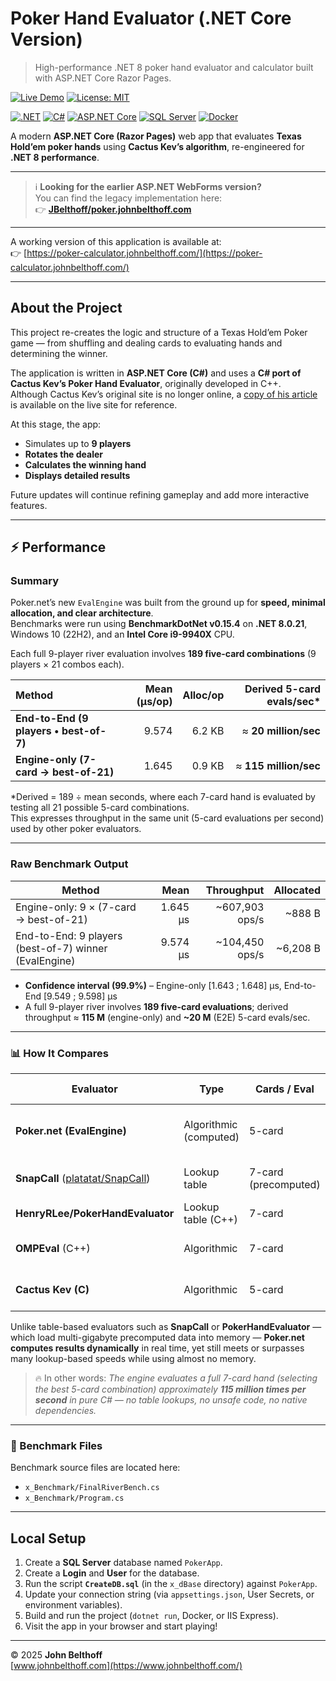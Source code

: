 # Poker Hand Evaluator (.NET Core Version)
> High-performance .NET 8 poker hand evaluator and calculator built with ASP.NET Core Razor Pages.


[![Live Demo](https://img.shields.io/badge/demo-live-brightgreen)](https://poker-calculator.johnbelthoff.com/)
[![License: MIT](https://img.shields.io/badge/License-MIT-green.svg)](LICENSE)


[![.NET](https://img.shields.io/badge/.NET-8.0-blueviolet?logo=dotnet)](https://dotnet.microsoft.com/)
[![C#](https://img.shields.io/badge/C%23-Developer-blue?logo=csharp)](https://learn.microsoft.com/en-us/dotnet/csharp/)
[![ASP.NET Core](https://img.shields.io/badge/ASP.NET%20Core-Razor%20Pages-5C2D91?logo=dotnet)](https://learn.microsoft.com/en-us/aspnet/core/?view=aspnetcore-8.0)
[![SQL Server](https://img.shields.io/badge/Database-SQL%20Server-red?logo=microsoftsqlserver)](https://learn.microsoft.com/en-us/sql/sql-server/)
[![Docker](https://img.shields.io/badge/Containerized-Docker-blue?logo=docker)](https://www.docker.com/)


A modern **ASP.NET Core (Razor Pages)** web app that evaluates **Texas Hold’em poker hands** using **Cactus Kev’s algorithm**, re-engineered for **.NET 8 performance**.

---

> ℹ️ **Looking for the earlier ASP.NET WebForms version?**  
> You can find the legacy implementation here:  
> 👉 **[JBelthoff/poker.johnbelthoff.com](https://github.com/JBelthoff/poker.johnbelthoff.com)**

---

A working version of this application is available at:  
👉 [https://poker-calculator.johnbelthoff.com/](https://poker-calculator.johnbelthoff.com/)

---

## About the Project

This project re-creates the logic and structure of a Texas Hold’em Poker game — from shuffling and dealing cards to evaluating hands and determining the winner.

The application is written in **ASP.NET Core (C#)** and uses a **C# port of Cactus Kev’s Poker Hand Evaluator**, originally developed in C++.  
Although Cactus Kev’s original site is no longer online, a [copy of his article](https://poker-calculator.johnbelthoff.com/cactus_kev) is available on the live site for reference.

At this stage, the app:

- Simulates up to **9 players**
- **Rotates the dealer**
- **Calculates the winning hand**
- **Displays detailed results**

Future updates will continue refining gameplay and add more interactive features.

---

## ⚡ Performance

### Summary

Poker.net’s new `EvalEngine` was built from the ground up for **speed, minimal allocation, and clear architecture**.  
Benchmarks were run using **BenchmarkDotNet v0.15.4** on **.NET 8.0.21**, Windows 10 (22H2), and an **Intel Core i9-9940X** CPU.

Each full 9-player river evaluation involves **189 five-card combinations** (9 players × 21 combos each).

| Method | Mean (µs/op) | Alloc/op | Derived 5-card evals/sec* |
|:----------------------------------------------|--------------:|----------:|--------------------------:|
| **End-to-End (9 players • best-of-7)** | 9.574 | 6.2 KB | ≈ **20 million/sec** |
| **Engine-only (7-card → best-of-21)** | 1.645 | 0.9 KB | ≈ **115 million/sec** |

\*Derived = 189 ÷ mean seconds, where each 7-card hand is evaluated by testing all 21 possible 5-card combinations.  
This expresses throughput in the same unit (5-card evaluations per second) used by other poker evaluators.

---

### Raw Benchmark Output

| Method                                              | Mean      | Throughput      | Allocated |
|----------------------------------------------------|----------:|----------------:|----------:|
| Engine-only: 9 × (7-card → best-of-21)             | 1.645 µs  | ~607,903 ops/s  | ~888 B  |
| End-to-End: 9 players (best-of-7) winner (EvalEngine) | 9.574 µs  | ~104,450 ops/s  | ~6,208 B  |

- **Confidence interval (99.9%)** – Engine-only [1.643 ; 1.648] µs, End-to-End [9.549 ; 9.598] µs  
- A full 9-player river involves **189 five-card evaluations**; derived throughput ≈ **115 M** (engine-only) and **~20 M** (E2E) 5-card evals/sec.



---

### 📊 How It Compares

| Evaluator | Type | Cards / Eval | Reported Speed (C#) | Memory Usage | Notes |
|------------|------|--------------|--------------------:|--------------:|-------|
| **Poker.net (EvalEngine)** | Algorithmic (computed) | 5-card | **≈ 20 M evals/sec** | ~6 KB/op | Pure .NET 8, no lookup tables |
| **SnapCall** ([platatat/SnapCall](https://github.com/platatat/SnapCall)) | Lookup table | 7-card (precomputed) | **≈ 7.5 M lookups/sec** | ~2 GB | Constant-time lookups |
| **HenryRLee/PokerHandEvaluator** | Lookup table (C++) | 7-card | ≈ 10–15 M/sec | ~2 GB | Perfect-hash table |
| **OMPEval** (C++) | Algorithmic | 7-card | ≈ 35–40 M/sec | Low | Optimized native code |
| **Cactus Kev (C)** | Algorithmic | 5-card | 10–20 M/sec | negligible | Original native C version |

Unlike table-based evaluators such as **SnapCall** or **PokerHandEvaluator** — which load multi-gigabyte precomputed data into memory —  **Poker.net computes results dynamically** in real time, yet still meets or surpasses many lookup-based speeds while using almost no memory.

> 🔥 In other words: *The engine evaluates a full 7-card hand (selecting the best 5-card combination) approximately **115 million times per second** in pure C# — no table lookups, no unsafe code, no native dependencies.*

---

### 📁 Benchmark Files

Benchmark source files are located here:
- `x_Benchmark/FinalRiverBench.cs`
- `x_Benchmark/Program.cs`

---

## Local Setup

1. Create a **SQL Server** database named `PokerApp`.
2. Create a **Login** and **User** for the database.
3. Run the script **`CreateDB.sql`** (in the `x_dBase` directory) against `PokerApp`.
4. Update your connection string (via `appsettings.json`, User Secrets, or environment variables).
5. Build and run the project (`dotnet run`, Docker, or IIS Express).
6. Visit the app in your browser and start playing!

---

© 2025 **John Belthoff**  
[www.johnbelthoff.com](https://www.johnbelthoff.com/)
